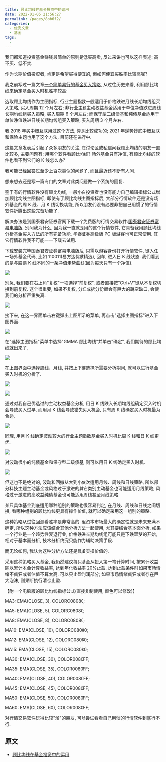 ```yaml
---
title: 顾比均线在基金投资中的运用
date: 2022-01-05 21:56:27
permalink: /pages/8bb6f2/
categories:
  - 优秀文章
  - 基金
tags:
  -
---
```


我们都知道投资基金赚钱最简单的原则是低买高卖, 反过来讲也可以这样表述: 高不买、低不卖.

作为长期价值投资者, 肯定是希望买得便宜的, 但如何便宜买胜率比较高呢?

我之前写过一篇文章[一个简单易行的基金买入策略](/pages/cc0963/), 从过往历史来看, 利用顾比均线来确定基金买入时机胜率较高:

选取顾比均线作为主图指标, 行业主题指数一般适用于价格跌进月线长期均线组买入策略, 买入周期 12 个月左右; 非行业主题主动权益基金适用于单位净值跌进周线长期均线组买入策略, 买入周期 6 个月左右; 而保守型二级债基和纯债基金适用于单位净值跌进日线长期均线组买入策略, 买入周期 3 个月左右.

我 2018 年买中概互联用过这个方法, 算是比较成功的; 2021 年逆势抄底中概互联和保险主题也用了这个方法, 目前还在进行中.

这篇文章发表后引起了众多朋友的关注, 在讨论区或私信问我顾比均线的朋友一直比较多, 主要问题有: 用哪个软件看顾比均线? 场外基金只有净值, 有顾比均线的软件也看不到它们的 K 线怎么办?

我可能已经回答过至少上百次类似的问题了, 而且最近还不断有人问.

想来想去还是写一篇专门的文章对此类问题做一个系统的回复.

鉴于有的行情软件没有顾比均线, 一般小白投资者也没有能力自己编辑指标公式增加顾比均线主图指标; 即使有了顾比均线主图指标后, 大部分行情软件还是没有场外基金的周 K 线、月 K 线切换功能, 所以朋友们没有必要非把自己用惯了的行情软件折腾出这些完备功能了.

解决办法是到国泰君安证券官网下载一个免费版的行情交易软件:[国泰君安证券富易电脑版](https://www.gtja.com/content/download.html). 别问我为什么, 因为我一直就是用的这个行情软件, 它具备我用顾比均线分析基金买入方法的所有完备功能. 华泰证券高级版 PC 版游客也可正常使用. 其它行情软件我不可能一一下载去试用.

下载安装完毕国泰君安证券富易电脑版后, 只需以游客身份打开行情软件, 键入任一场外基金代码, 比如 110011(易方达优质精选), 回车, 进入日 K 线状态. 我们看到的是与股票 K 线不同的一条净值走势曲线(因为每天只有一个净值).

![](../../.vuepress/public/img/article/183.jpg)

别急, 我们要在右上角"复权"一项选择"前复权". 或者直接按"Ctrl+V"键从不复权切换到前复权. 这个很重要, 如果不复权, 分红或拆分份额会有巨大的跳空缺口, 会使我们的分析严重失真.

![](../../.vuepress/public/img/article/184.jpg)

接下来, 在这一界面单击右键弹出上图所示的菜单, 再点击"选择主图指标"进入下图界面.

![](../../.vuepress/public/img/article/185.jpg)

在"选择主图指标"菜单中选择"GMMA 顾比均线"并单击"确定", 我们期待的顾比均线就出来了.

![](../../.vuepress/public/img/article/186.jpg)

在上图界面中选择周线、月线, 并按上下键选择所需要分析期间, 就可以进行基金买入时机的分析了.

![](../../.vuepress/public/img/article/187.jpg)

![](../../.vuepress/public/img/article/188.jpg)

通过对我自己优选过的主动权益基金分析, 用日 K 线跌入长期均线组确定买入时机会导致买入过早, 而用月 K 线会导致错失买入机会, 只有周 K 线确定买入时机最为合适.

![](../../.vuepress/public/img/article/149.jpg)

同理, 用月 K 线确定波动较大的行业主题指数基金买入时机比周 K 线和日 K 线更优.

![](../../.vuepress/public/img/article/138.jpg)

对波动很小的纯债基金和保守型二级债基, 则可以用日 K 线确定买入时机.

![](../../.vuepress/public/img/article/152.jpg)

但这也不是绝对的, 波动和回撤从大到小依次适用月线、周线和日线策略, 所以部分科技主题主动基金或风格过于激进的其它类别主动基金也可能适用月线策略; 风格过于激进的高收益纯债基金也可能适用周线甚至月线策略.

某只具体基金到底适用哪种组别的策略也很容易判定, 在月线、周线和日线之间切换, 看哪种组别的顾比均线更具有操作价值, 就可以确定采用这一组别的策略.

这种策略从过往回测看胜率是非常高的. 但资本市场最大的确定性就是未来充满不确定, 所以这种方法应该结合其他分析方法一起使用, 尤其要结合基本面分析, 如果一个行业是一个趋势性衰退行业, 价格跌进长期均线组可能只是下跌噩梦的开始, 相对于基本面分析, 技术分析终究只能作为辅助决策手段.

而无论如何, 我认为这种分析方法还是具备实操价值的.

采用这种策略买入基金, 我仍然建议每只基金从投入第一笔计算时间, 按累计收益除以累计本金计算收益率, 达到年化收益率 20%止盈. 达到止盈条件时如果市场情绪不疯狂或者估值不算太高, 可以只止盈利润部分; 如果市场情绪疯狂或者存在巨大泡沫, 则果断执行清仓止盈.

【附一个电脑版的顾比均线指标公式(直接复制使用, 颜色可以修改)】

MA3: EMA(CLOSE, 3), COLORC08080;

MA5: EMA(CLOSE, 5), COLORC08080;

MA8: EMA(CLOSE, 8), COLORC08080;

MA10: EMA(CLOSE, 10), COLORC08080;

MA12: EMA(CLOSE, 12), COLORC08080;

MA15: EMA(CLOSE, 15), COLORC08080;

MA30: EMA(CLOSE, 30), COLOR0080FF;

MA35: EMA(CLOSE, 35), COLOR0080FF;

MA40: EMA(CLOSE, 40), COLOR0080FF;

MA45: EMA(CLOSE, 45), COLOR0080FF;

MA50: EMA(CLOSE, 50), COLOR0080FF;

MA60: EMA(CLOSE, 60), COLOR0080FF;

对行情交易软件玩得比较"溜"的朋友, 可以尝试看看自己用惯的行情软件到底行不行.

## 原文

- [顾比均线在基金投资中的运用](https://mp.weixin.qq.com/s/GQmi4Cu512qHKW6847qc3A)
